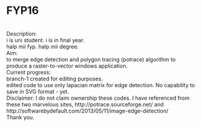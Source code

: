 # FYP16
</br>
Description:
</br>
i is uni student. i is in final year.</br>
halp mii fyp. halp mii degree.
</br>
Aim: </br> to merge edge detection and polygon tracing (potrace) algorithm to produce a raster-to-vector windows application.
</br>
Current progress: </br> branch-1 created for editing purposes. </br> edited code to use only lapacian matrix for edge detection. No capability to save in SVG format - yet. 
</br>
Disclaimer: I do not claim ownership these codes. I have referenced from these two marvelous sites, http://potrace.sourceforge.net/ and http://softwarebydefault.com/2013/05/11/image-edge-detection/
</br>
Thank you.
